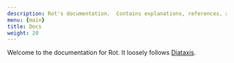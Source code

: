 ```yaml
---
description: Rot's documentation.  Contains explanations, references, and guides.
menu: {main}
title: Docs
weight: 20
---
```


Welcome to the documentation for Rot.  It loosely follows [Diataxis](https://diataxis.fr/).
